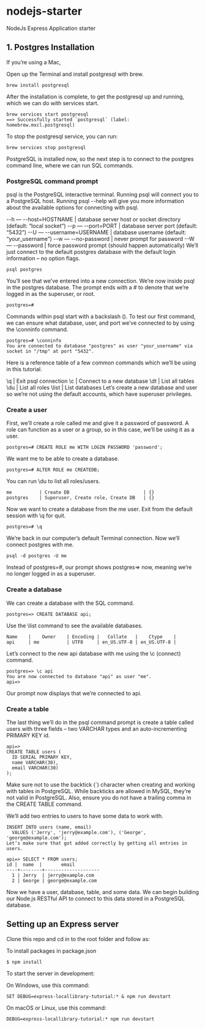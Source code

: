 # nodejs-starter
NodeJs Express Application starter

## 1. Postgres Installation
If you’re using a Mac,

Open up the Terminal and install postgresql with brew.

```
brew install postgresql
```

After the installation is complete, to get the postgresql up and running, which we can do with services start.
```
brew services start postgresql
==> Successfully started `postgresql` (label: homebrew.mxcl.postgresql)
```

To stop the postgresql service, you can run:
```
brew services stop postgresql
```

PostgreSQL is installed now, so the next step is to connect to the postgres command line, where we can run SQL commands.

### PostgreSQL command prompt
psql is the PostgreSQL interactive terminal. Running psql will connect you to a PostgreSQL host. Running psql --help will give you more information about the available options for connecting with psql.

--h — --host=HOSTNAME | database server host or socket directory (default: “local socket”)
--p — --port=PORT | database server port (default: “5432”)
--U — --username=USERNAME | database username (default: “your_username”)
--w — --no-password | never prompt for password
--W — --password | force password prompt (should happen automatically)
We’ll just connect to the default postgres database with the default login information – no option flags.
```
psql postgres
```
You’ll see that we’ve entered into a new connection. We’re now inside psql in the postgres database. The prompt ends with a # to denote that we’re logged in as the superuser, or root.
```
postgres=#
```
Commands within psql start with a backslash (\). To test our first command, we can ensure what database, user, and port we’ve connected to by using the \conninfo command.
```
postgres=# \conninfo
You are connected to database "postgres" as user "your_username" via socket in "/tmp" at port "5432".
```
Here is a reference table of a few common commands which we’ll be using in this tutorial.

\q | Exit psql connection
\c | Connect to a new database
\dt | List all tables
\du | List all roles
\list | List databases
Let’s create a new database and user so we’re not using the default accounts, which have superuser privileges.

### Create a user
First, we’ll create a role called me and give it a password of password. A role can function as a user or a group, so in this case, we’ll be using it as a user.
```
postgres=# CREATE ROLE me WITH LOGIN PASSWORD 'password';
```
We want me to be able to create a database.
```
postgres=# ALTER ROLE me CREATEDB;
```
You can run \du to list all roles/users.
```
me          | Create DB                           | {}
postgres    | Superuser, Create role, Create DB   | {}
```
Now we want to create a database from the me user. Exit from the default session with \q for quit.
```
postgres=# \q
```
We’re back in our computer’s default Terminal connection. Now we’ll connect postgres with me.
```
psql -d postgres -U me
```
Instead of postgres=#, our prompt shows postgres=> now, meaning we’re no longer logged in as a superuser.

### Create a database
We can create a database with the SQL command.
```
postgres=> CREATE DATABASE api;
```
Use the \list command to see the available databases.
```
Name    |    Owner    | Encoding |   Collate   |    Ctype    |
api     | me          | UTF8     | en_US.UTF-8 | en_US.UTF-8 |
```
Let’s connect to the new api database with me using the \c (connect) command.
```
postgres=> \c api
You are now connected to database "api" as user "me".
api=>
```
Our prompt now displays that we’re connected to api.

### Create a table
The last thing we’ll do in the psql command prompt is create a table called users with three fields – two VARCHAR types and an auto-incrementing PRIMARY KEY id.
```
api=>
CREATE TABLE users (
  ID SERIAL PRIMARY KEY,
  name VARCHAR(30),
  email VARCHAR(30)
);
```
Make sure not to use the backtick (`) character when creating and working with tables in PostgreSQL. While backticks are allowed in MySQL, they’re not valid in PostgreSQL. Also, ensure you do not have a trailing comma in the CREATE TABLE command.

We’ll add two entries to users to have some data to work with.
```
INSERT INTO users (name, email)
  VALUES ('Jerry', 'jerry@example.com'), ('George', 'george@example.com');
Let’s make sure that got added correctly by getting all entries in users.

api=> SELECT * FROM users;
id |  name  |       email        
----+--------+--------------------
  1 | Jerry  | jerry@example.com
  2 | George | george@example.com
```
Now we have a user, database, table, and some data. We can begin building our Node.js RESTful API to connect to this data stored in a PostgreSQL database.
## Setting up an Express server

Clone this repo and cd in to the root folder and follow as:

To install packages in package.json
 ``` 
 $ npm install
 ```
To start the server in development:

  On Windows, use this command:
  

    SET DEBUG=express-locallibrary-tutorial:* & npm run devstart
   
    
  On macOS or Linux, use this command:
  

    DEBUG=express-locallibrary-tutorial:* npm run devstart
